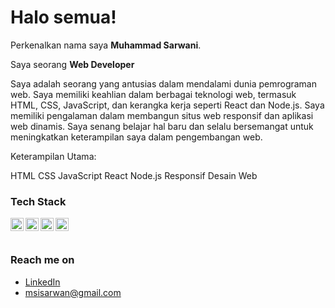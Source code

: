 # Halo semua! 

Perkenalkan nama saya **Muhammad Sarwani**.<br>

Saya seorang **Web Developer**<br>

Saya adalah seorang yang antusias dalam mendalami dunia pemrograman web. Saya memiliki keahlian dalam berbagai teknologi web, termasuk HTML, CSS, JavaScript, dan kerangka kerja seperti React dan Node.js. Saya memiliki pengalaman dalam membangun situs web responsif dan aplikasi web dinamis. Saya senang belajar hal baru dan selalu bersemangat untuk meningkatkan keterampilan saya dalam pengembangan web.

Keterampilan Utama:

HTML
CSS
JavaScript
React
Node.js
Responsif Desain Web

### Tech Stack
  <a href="#"><img align="left" alt="JavaScript" title="JavaScript" width="21px" src="https://upload.wikimedia.org/wikipedia/commons/9/99/Unofficial_JavaScript_logo_2.svg" /></a>
  <a href="https://nodejs.org/"><img align="left" alt="NodeJS" title="NodeJS" width="21px" src="https://seeklogo.com/images/N/nodejs-logo-FBE122E377-seeklogo.com.png" /></a>
  <a href="https://reactjs.org/"><img align="left" alt="React" title="React" width="21px" src="https://cdn.worldvectorlogo.com/logos/react-2.svg" /></a>
  <a href="https://nextjs.org/"><img align="left" alt="Next" title="Next (React SSR Framework)" width="21px" src="https://iconape.com/wp-content/files/gm/82643/svg/next-js.svg" /></a>
  <br>
  <br> 

### Reach me on
- <a href="https://www.linkedin.com/in/muhammad-sarwani-//">LinkedIn</a>
- msisarwan@gmail.com

